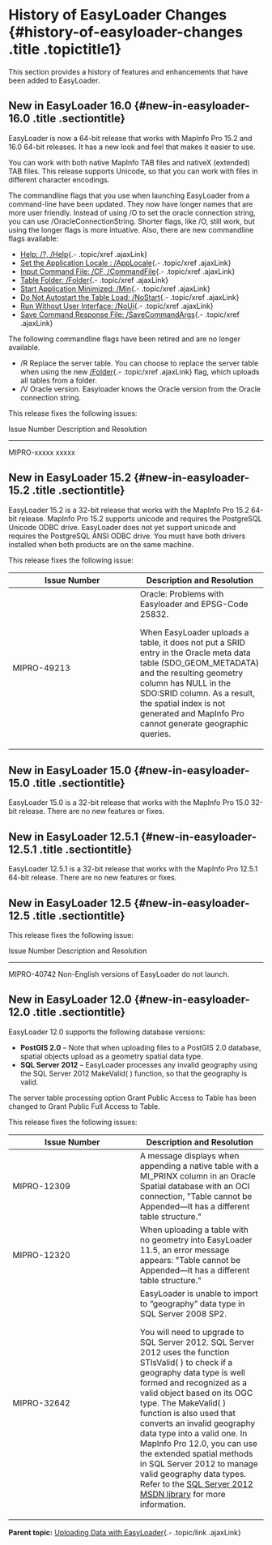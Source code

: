 History of EasyLoader Changes {#history-of-easyloader-changes .title .topictitle1}
=============================

<div class="body conbody">

This section provides a history of features and enhancements that have
been added to EasyLoader.

<div id="history__history1600" class="section">

New in EasyLoader 16.0 {#new-in-easyloader-16.0 .title .sectiontitle}
----------------------

EasyLoader is now a 64-bit release that works with MapInfo Pro 15.2 and
16.0 64-bit releases. It has a new look and feel that makes it easier to
use.

You can work with both native MapInfo TAB files and nativeX (extended)
TAB files. This release supports Unicode, so that you can work with
files in different character encodings.

The commandline flags that you use when launching EasyLoader from a
command-line have been updated. They now have longer names that are more
user friendly. Instead of using /O to set the oracle connection string,
you can use /OracleConnectionString. Shorter flags, like /O, still work,
but using the longer flags is more intuative. Also, there are new
commandline flags available:

-   [Help: /?,
    /Help](guide/aboutcommandlineflags.html#aboutcommandlineflags__help){.-
    .topic/xref .ajaxLink}
-   [Set the Application Locale :
    /AppLocale](guide/aboutcommandlineflags.html#aboutcommandlineflags__applocale){.-
    .topic/xref .ajaxLink}
-   [Input Command File: /CF,
    /CommandFile](guide/aboutcommandlineflags.html#aboutcommandlineflags__commandfile){.-
    .topic/xref .ajaxLink}
-   [Table Folder:
    /Folder](guide/aboutcommandlineflags.html#aboutcommandlineflags__folder){.-
    .topic/xref .ajaxLink}
-   [Start Application Minimized:
    /Min](guide/aboutcommandlineflags.html#aboutcommandlineflags__minimized){.-
    .topic/xref .ajaxLink}
-   [Do Not Autostart the Table Load:
    /NoStart](guide/aboutcommandlineflags.html#aboutcommandlineflags__nostart){.-
    .topic/xref .ajaxLink}
-   [Run Without User Interface:
    /NoUi](guide/aboutcommandlineflags.html#aboutcommandlineflags__noui){.-
    .topic/xref .ajaxLink}
-   [Save Command Response File:
    /SaveCommandArgs](guide/aboutcommandlineflags.html#aboutcommandlineflags__savecommandargs){.-
    .topic/xref .ajaxLink}

The following commandline flags have been retired and are no longer
available.

-   /R Replace the server table. You can choose to replace the server
    table when using the new
    [/Folder](guide/aboutcommandlineflags.html#aboutcommandlineflags__folder){.-
    .topic/xref .ajaxLink} flag, which uploads all tables from a folder.
-   /V Oracle version. Easyloader knows the Oracle version from the
    Oracle connection string.

This release fixes the following issues:

<div class="tablenoborder">

  Issue Number   Description and Resolution
  -------------- ----------------------------
  MIPRO-xxxxx    xxxxx

</div>

</div>

<div id="history__history1520" class="section">

New in EasyLoader 15.2 {#new-in-easyloader-15.2 .title .sectiontitle}
----------------------

EasyLoader 15.2 is a 32-bit release that works with the MapInfo Pro 15.2
64-bit release. MapInfo Pro 15.2 supports unicode and requires the
PostgreSQL Unicode ODBC drive. EasyLoader does not yet support unicode
and requires the PostgreSQL ANSI ODBC drive. You must have both drivers
installed when both products are on the same machine.

This release fixes the following issue:

<div class="tablenoborder">

<table>
<colgroup>
<col width="50%" />
<col width="50%" />
</colgroup>
<thead>
<tr class="header">
<th>Issue Number</th>
<th>Description and Resolution</th>
</tr>
</thead>
<tbody>
<tr class="odd">
<td>MIPRO-49213</td>
<td>Oracle: Problems with Easyloader and EPSG-Code 25832.
<p>When EasyLoader uploads a table, it does not put a SRID entry in the Oracle meta data table (SDO_GEOM_METADATA) and the resulting geometry column has NULL in the SDO:SRID column. As a result, the spatial index is not generated and MapInfo Pro cannot generate geographic queries.</p></td>
</tr>
</tbody>
</table>

</div>

</div>

<div id="history__history1500" class="section">

New in EasyLoader 15.0 {#new-in-easyloader-15.0 .title .sectiontitle}
----------------------

EasyLoader 15.0 is a 32-bit release that works with the MapInfo Pro 15.0
32-bit release. There are no new features or fixes.

</div>

<div id="history__history1251" class="section">

New in EasyLoader 12.5.1 {#new-in-easyloader-12.5.1 .title .sectiontitle}
------------------------

EasyLoader 12.5.1 is a 32-bit release that works with the MapInfo Pro
12.5.1 64-bit release. There are no new features or fixes.

</div>

<div id="history__history1250" class="section">

New in EasyLoader 12.5 {#new-in-easyloader-12.5 .title .sectiontitle}
----------------------

This release fixes the following issue:

<div class="tablenoborder">

  Issue Number   Description and Resolution
  -------------- ---------------------------------------------------
  MIPRO-40742    Non-English versions of EasyLoader do not launch.

</div>

</div>

<div id="history__history1200" class="section">

New in EasyLoader 12.0 {#new-in-easyloader-12.0 .title .sectiontitle}
----------------------

EasyLoader 12.0 supports the following database versions:

-   **PostGIS 2.0** – Note that when uploading files to a PostGIS 2.0
    database, spatial objects upload as a geometry spatial data type.
-   **SQL Server 2012** – EasyLoader processes any invalid geography
    using the SQL Server 2012 MakeValid( ) function, so that the
    geography is valid.

The server table processing option <span class="ph uicontrol">Grant
Public Access to Table</span> has been changed to <span
class="ph uicontrol">Grant Public Full Access to Table</span>.

This release fixes the following issues:

<div class="tablenoborder">

<table>
<colgroup>
<col width="50%" />
<col width="50%" />
</colgroup>
<thead>
<tr class="header">
<th>Issue Number</th>
<th>Description and Resolution</th>
</tr>
</thead>
<tbody>
<tr class="odd">
<td>MIPRO-12309</td>
<td>A message displays when appending a native table with a MI_PRINX column in an Oracle Spatial database with an OCI connection, &quot;Table cannot be Appended—It has a different table structure.&quot;</td>
</tr>
<tr class="even">
<td>MIPRO-12320</td>
<td>When uploading a table with no geometry into EasyLoader 11.5, an error message appears: &quot;Table cannot be Appended—It has a different table structure.&quot;</td>
</tr>
<tr class="odd">
<td>MIPRO-32642</td>
<td>EasyLoader is unable to import to “geography” data type in SQL Server 2008 SP2.
<p>You will need to upgrade to SQL Server 2012. SQL Server 2012 uses the function STIsValid( ) to check if a geography data type is well formed and recognized as a valid object based on its OGC type. The MakeValid( ) function is also used that converts an invalid geography data type into a valid one. In MapInfo Pro 12.0, you can use the extended spatial methods in SQL Server 2012 to manage valid geography data types. Refer to the <a href="http://msdn.microsoft.com/en-us/library/ff929337.aspx" class="xref">SQL Server 2012 MSDN library</a> for more information.</p></td>
</tr>
</tbody>
</table>

</div>

</div>

</div>

<div class="related-links" functx="http://www.functx.com">

<div class="related-links-title">

</div>

<div class="familylinks">

<div class="parentlink">

**Parent topic:** [Uploading Data with
EasyLoader](guide/../guide/chapterintro.html){.- .topic/link .ajaxLink}

</div>

</div>

</div>
